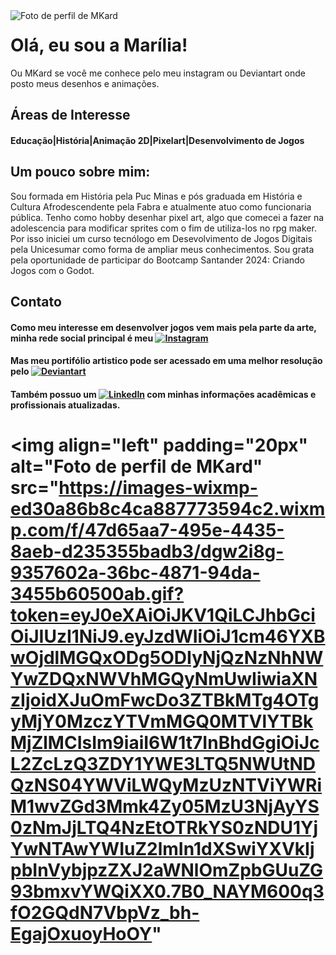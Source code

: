 <img align="left" padding="20px" alt="Foto de perfil de MKard" src="https://a.deviantart.net/avatars-big/m/k/mkard.jpg?8">

# Olá, eu sou a Marília!



Ou MKard se você me conhece pelo meu instagram ou Deviantart onde posto meus desenhos e animações.

## Áreas de Interesse

#### Educação|História|Animação 2D|Pixelart|Desenvolvimento de Jogos

## Um pouco sobre mim:
Sou formada em História pela Puc Minas e pós graduada em História e Cultura Afrodescendente pela Fabra e atualmente atuo como funcionaria pública.
Tenho como hobby desenhar pixel art, algo que comecei a fazer na adolescencia para modificar sprites com o fim de utiliza-los no rpg maker. Por isso iniciei um curso tecnólogo em Desevolvimento de Jogos Digitais pela Unicesumar como forma de ampliar meus conhecimentos. Sou grata pela oportunidade de participar do Bootcamp Santander 2024: Criando Jogos com o Godot.


## Contato
#### Como meu interesse em desenvolver jogos vem mais pela parte da arte, minha rede social principal é meu [![Instagram](https://img.shields.io/badge/Instagram-C13584?style=for-the-badge&logo=instagram&logoColor=white)](https://www.instagram.com/mkardpixels/) 
#### Mas meu portifólio artistico pode ser acessado em uma melhor resolução pelo [![Deviantart](https://img.shields.io/badge/Deviantart-5EAC74?style=for-the-badge&logo=Deviantart&logoColor=black)](https://www.deviantart.com/mkard/)

#### Também possuo um [![LinkedIn](https://img.shields.io/badge/LinkedIn-0077B5?style=for-the-badge&logo=linkedin&logoColor=white)](https://www.linkedin.com/in/maríliacardoso/) com minhas informações acadêmicas e profissionais atualizadas.

<h1> 


<img align="left" padding="20px" alt="Foto de perfil de MKard" src="https://images-wixmp-ed30a86b8c4ca887773594c2.wixmp.com/f/47d65aa7-495e-4435-8aeb-d235355badb3/dgw2i8g-9357602a-36bc-4871-94da-3455b60500ab.gif?token=eyJ0eXAiOiJKV1QiLCJhbGciOiJIUzI1NiJ9.eyJzdWIiOiJ1cm46YXBwOjdlMGQxODg5ODIyNjQzNzNhNWYwZDQxNWVhMGQyNmUwIiwiaXNzIjoidXJuOmFwcDo3ZTBkMTg4OTgyMjY0MzczYTVmMGQ0MTVlYTBkMjZlMCIsIm9iaiI6W1t7InBhdGgiOiJcL2ZcLzQ3ZDY1YWE3LTQ5NWUtNDQzNS04YWViLWQyMzUzNTViYWRiM1wvZGd3Mmk4Zy05MzU3NjAyYS0zNmJjLTQ4NzEtOTRkYS0zNDU1YjYwNTAwYWIuZ2lmIn1dXSwiYXVkIjpbInVybjpzZXJ2aWNlOmZpbGUuZG93bmxvYWQiXX0.7B0_NAYM600q3fO2GQdN7VbpVz_bh-EgajOxuoyHoOY"
